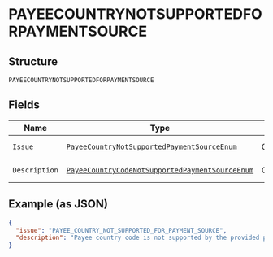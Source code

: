 
# PAYEECOUNTRYNOTSUPPORTEDFORPAYMENTSOURCE

## Structure

`PAYEECOUNTRYNOTSUPPORTEDFORPAYMENTSOURCE`

## Fields

| Name | Type | Tags | Description | Getter | Setter |
|  --- | --- | --- | --- | --- | --- |
| `Issue` | [`PayeeCountryNotSupportedPaymentSourceEnum`](../../doc/models/payee-country-not-supported-payment-source-enum.md) | Optional | - | PayeeCountryNotSupportedPaymentSourceEnum getIssue() | setIssue(PayeeCountryNotSupportedPaymentSourceEnum issue) |
| `Description` | [`PayeeCountryCodeNotSupportedPaymentSourceEnum`](../../doc/models/payee-country-code-not-supported-payment-source-enum.md) | Optional | - | PayeeCountryCodeNotSupportedPaymentSourceEnum getDescription() | setDescription(PayeeCountryCodeNotSupportedPaymentSourceEnum description) |

## Example (as JSON)

```json
{
  "issue": "PAYEE_COUNTRY_NOT_SUPPORTED_FOR_PAYMENT_SOURCE",
  "description": "Payee country code is not supported by the provided payment source."
}
```

